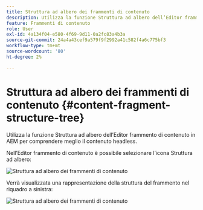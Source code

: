 ```yaml
---
title: Struttura ad albero dei frammenti di contenuto
description: Utilizza la funzione Struttura ad albero dell’Editor frammento di contenuto in AEM per comprendere meglio il contenuto headless.
feature: Frammenti di contenuto
role: User
exl-id: 4a134f04-e580-4f69-9d11-0a2fc83a4b3a
source-git-commit: 24a4a43cef9a579f9f2992a41c582f4a6c775bf3
workflow-type: tm+mt
source-wordcount: '80'
ht-degree: 2%

---
```


# Struttura ad albero dei frammenti di contenuto {#content-fragment-structure-tree}

Utilizza la funzione Struttura ad albero dell’Editor frammento di contenuto in AEM per comprendere meglio il contenuto headless.

Nell’Editor frammento di contenuto è possibile selezionare l’icona Struttura ad albero:

![Struttura ad albero dei frammenti di contenuto](assets/cfm-structuretree-01.png)

Verrà visualizzata una rappresentazione della struttura del frammento nel riquadro a sinistra:

![Struttura ad albero dei frammenti di contenuto](assets/cfm-structuretree-02.png)
